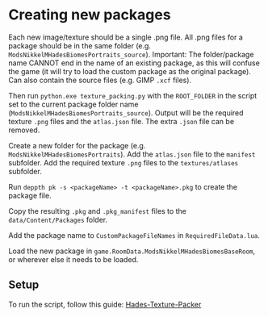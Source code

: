 # Creating new packages

Each new image/texture should be a single .png file.
All .png files for a package should be in the same folder (e.g. `ModsNikkelMHadesBiomesPortraits_source`).
Important: The folder/package name CANNOT end in the name of an existing package, as this will confuse the game (it will try to load the custom package as the original package).
Can also contain the source files (e.g. GIMP `.xcf` files).

Then run `python.exe texture_packing.py` with the `ROOT_FOLDER` in the script set to the current package folder name (`ModsNikkelMHadesBiomesPortraits_source`).
Output will be the required texture `.png` files and the `atlas.json` file.
The extra `.json` file can be removed.

Create a new folder for the package (e.g. `ModsNikkelMHadesBiomesPortraits`).
Add the `atlas.json` file to the `manifest` subfolder.
Add the required texture `.png` files to the `textures/atlases` subfolder.

Run `deppth pk -s <packageName> -t <packageName>.pkg` to create the package file.

Copy the resulting `.pkg` and `.pkg_manifest` files to the `data/Content/Packages` folder.

Add the package name to `CustomPackageFileNames` in `RequiredFileData.lua`.

Load the new package in `game.RoomData.ModsNikkelMHadesBiomesBaseRoom`, or wherever else it needs to be loaded.

## Setup

To run the script, follow this guide: [Hades-Texture-Packer](https://github.com/excellent-ae/Hades-Texture-Packer/tree/main)
